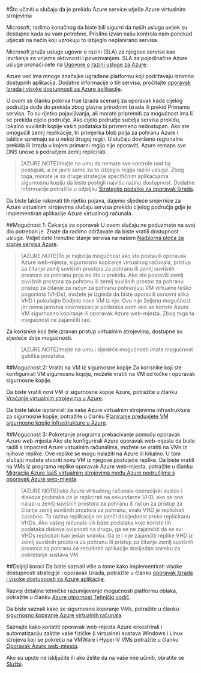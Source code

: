 <properties
    pageTitle="Što učiniti u slučaju da je prekidu Azure service utječe Azure virtualnim strojevima | Microsoft Azure"
    description="Saznajte što učiniti u slučaju da je prekidu Azure service utječe Azure virtualnim strojevima."
    services="virtual-machines"
    documentationCenter=""
    authors="kmouss"
    manager="timlt"
    editor=""/>

<tags
    ms.service="virtual-machines"
    ms.workload="virtual-machines"
    ms.tgt_pltfrm="na"
    ms.devlang="na"
    ms.topic="article"
    ms.date="05/16/2016"
    ms.author="kmouss;aglick"/>

#<a name="what-to-do-in-the-event-that-an-azure-service-disruption-impacts-azure-virtual-machines"></a>Što učiniti u slučaju da je prekidu Azure service utječe Azure virtualnim strojevima

Microsoft, radimo konačnog da biste bili sigurni da naših usluga uvijek su dostupne kada su vam potrebne. Prisilno izvan našu kontrola nam ponekad utjecati na način koji uzrokuju to izbjeglo neplanirano servisa.

Microsoft pruža usluge ugovor o razini (SLA) za njegove servise kao izvršenja za vrijeme aktivnosti i povezivanjem. SLA za pojedinačne Azure usluge pronaći ćete na [Ugovore o razini usluge za Azure](https://azure.microsoft.com/support/legal/sla/).

Azure već ima mnoge značajke ugrađene platformu koji podržavaju iznimno dostupnih aplikacija. Dodatne informacije o tih servisa, pročitajte [oporavak Izrada i visoke dostupnosti za Azure aplikacije](../resiliency/resiliency-disaster-recovery-high-availability-azure-applications.md).

U ovom se članku pokriva true Izrada scenarij za oporavak kada cijelog područja dođe do prekida zbog glavne prirodnim Izrada ili prekid Primamo servisa. To su rijetko pojavljivanja, ali morate pripremiti za mogućnost ima li se prekida cijelo područje. Ako cijelo područje sučelja servisa prekidu, lokalno suvišnih kopije vaših podataka bi privremeno nedostupan. Ako ste omogućili zemlj replikacije, tri primjerka blob polja za pohranu Azure i tablice spremaju se u nekoj drugoj regiji. U slučaju dovršeno regionalne prekida ili Izrada u kojem primarni regija nije oporaviti, Azure remaps sve DNS unose s područjem zemlj replicirati.

>[AZURE.NOTE]Imajte na umu da nemate sve kontrole nad taj postupak, a će javiti samo za to izbjeglo regija razini usluge. Zbog toga, morate je za druge strategije specifičnim aplikacijama sigurnosnu kopiju da biste postigli najvišu razinu dostupnost. Dodatne informacije potražite u odjeljku [Strategije podatke za oporavak Izrada](../resiliency/resiliency-disaster-recovery-azure-applications.md#data-strategies-for-disaster-recovery).

Da biste lakše rukovati tih rijetko pojava, dajemo sljedeće smjernice za Azure virtualnim strojevima slučaju servisa prekidu cijelog područja gdje je implementiran aplikacije Azure virtualnog računala.

##<a name="option-1-wait-for-recovery"></a>Mogućnost 1: Čekanja za oporavak
U ovom slučaju ne poduzmete na svoj dio potreban je. Znate da radimo održavate da biste vratili dostupnost usluge. Vidjet ćete trenutno stanje servisa na našem [Nadzorna ploča za stanje servisa Azure](https://azure.microsoft.com/status/).

>[AZURE.NOTE]To je najbolja mogućnost ako ste postavili oporavak Azure web-mjesta, sigurnosno kopiranje virtualnog računala, pristup za čitanje zemlj suvišnih prostora za pohranu ili zemlj suvišnih prostora za pohranu prije no što u prekidu. Ako ste postavili zemlj suvišnih prostora za pohranu ili zemlj suvišnih prostor za pohranu pristup za čitanje za račun za pohranu pohranjuju VM virtualne teško pogonima (VHDs), možete je izgleda da biste oporavili osnovni slika VHD i pokušajte Dodjela nove VM iz nje. Ovo nije željenu mogućnost jer nema jamstva sinkronizacije podataka osim ako se koriste Azure VM sigurnosno kopiranje ili oporavak Azure web-mjesta. Zbog toga ta mogućnost ne zajamčiti rad.

Za korisnike koji žele izravan pristup virtualnim strojevima, dostupne su sljedeće dvije mogućnosti.  

>[AZURE.NOTE]Imajte na umu i sljedeće mogućnosti imate mogućnost gubitka podataka.     

##<a name="option-2-restore-a-vm-from-a-backup"></a>Mogućnost 2: Vratiti na VM iz sigurnosne kopije
Za korisnike koji ste konfigurirali VM sigurnosnu kopiju, možete vratiti na VM od točke i oporavak sigurnosne kopije.

Da biste vratili novi VM iz sigurnosne kopije Azure, potražite u članku [Vraćanje virtualnim strojevima u Azure](../backup/backup-azure-restore-vms.md).

Da biste lakše isplanirali za vaše Azure virtualnim strojevima infrastruktura za sigurnosne kopije, potražite u članku [Planiranje preduvjete VM sigurnosne kopije infrastrukture u Azure](../backup/backup-azure-vms-introduction.md).

##<a name="option-3-initiate-a-failover-by-using-azure-site-recovery"></a>Mogućnost 3: Pokretanje programa prebacivanje pomoću oporavak Azure web-mjesta
Ako ste konfigurirali Azure oporavak web-mjesta da biste radili s impacted Azure virtualnim računalima, možete se vratiti na VMs iz njihove replike. Ove replike se mogu nalaziti na Azure ili lokalno. U tom slučaju možete stvoriti novu VM iz njegove postojeće replike. Da biste vratili na VMs iz programa replike oporavak Azure web-mjesta, potražite u članku [Migracija Azure IaaS virtualnim strojevima među Azure područjima s oporavak Azure web-mjesta](../site-recovery/site-recovery-migrate-azure-to-azure.md).

>[AZURE.NOTE]Iako Azure virtualnog računala operacijski sustav i diskova podataka će je replicirati na sekundarne VHD, ako se ona nalazi u zemlj suvišnih prostora za pohranu ili račun za pristup za čitanje zemlj suvišnih prostora za pohranu, svaki VHD je replicirati zasebno. Ta razina replikacije ne jamči dosljednost preko repliciranu VHDs. Ako vašeg računala i/ili baze podataka koje koriste tih podataka diskova ovisnosti na drugu, ga se ne zajamčiti da se svi VHDs replicirati kao jedan snimku. Ga je i nije zajamčiti replike VHD iz zemlj suvišnih prostora za pohranu ili pristup za čitanje zemlj suvišnih prostora za pohranu će rezultirati aplikacije dosljedan snimku za pokretanje sustava VM.

##<a name="next-steps"></a>Daljnji koraci
Da biste saznali više o tome kako implementirati visoke dostupnosti strategije i oporavak Izrada, potražite u članku [oporavak Izrada i visoke dostupnosti za Azure aplikacije](../resiliency/resiliency-disaster-recovery-high-availability-azure-applications.md).

Razvoj detaljne tehničke razumijevanje mogućnosti platformu oblaka, potražite u članku [Azure otpornost Tehnički vodič](../resiliency/resiliency-technical-guidance.md).

Da biste saznali kako se sigurnosno kopiranje VMs, potražite u članku [sigurnosno kopiranje Azure virtualnih računala](../backup/backup-azure-vms.md).

Saznajte kako koristiti oporavak web-mjesta Azure orkestrirali i automatizaciju zaštite vaše fizičke (i virtualne) sustava Windows i Linux strojeva koji se pokreću na VMWare i Hyper-V VMs potražite u članku [Oporavak Azure web-mjesta](https://azure.microsoft.com/documentation/learning-paths/site-recovery/).

Ako su upute ne isključite ili ako želite da na vaše ime učiniti, obratite se [Službi](https://portal.azure.com/#blade/Microsoft_Azure_Support/HelpAndSupportBlade).
